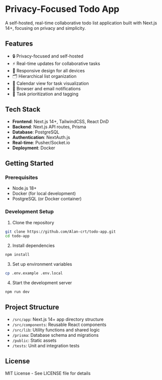 # Privacy-Focused Todo App

A self-hosted, real-time collaborative todo list application built with Next.js 14+, focusing on privacy and simplicity.

## Features

- 🔒 Privacy-focused and self-hosted
- ⚡ Real-time updates for collaborative tasks
- 📱 Responsive design for all devices
- 🗂️ Hierarchical list organization
- 📅 Calendar view for task visualization
- 🔔 Browser and email notifications
- 🎯 Task prioritization and tagging

## Tech Stack

- **Frontend**: Next.js 14+, TailwindCSS, React DnD
- **Backend**: Next.js API routes, Prisma
- **Database**: PostgreSQL
- **Authentication**: NextAuth.js
- **Real-time**: Pusher/Socket.io
- **Deployment**: Docker

## Getting Started

### Prerequisites

- Node.js 18+
- Docker (for local development)
- PostgreSQL (or Docker container)

### Development Setup

1. Clone the repository
```bash
git clone https://github.com/Alan-crt/todo-app.git
cd todo-app
```

2. Install dependencies
```bash
npm install
```

3. Set up environment variables
```bash
cp .env.example .env.local
```

4. Start the development server
```bash
npm run dev
```

## Project Structure

- `/src/app`: Next.js 14+ app directory structure
- `/src/components`: Reusable React components
- `/src/lib`: Utility functions and shared logic
- `/prisma`: Database schema and migrations
- `/public`: Static assets
- `/tests`: Unit and integration tests


## License

MIT License - See LICENSE file for details